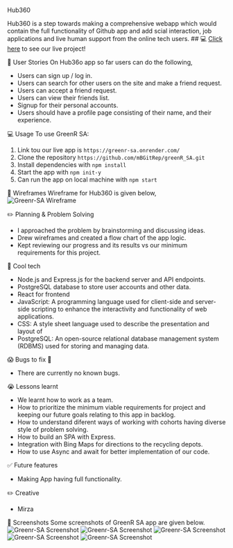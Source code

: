 Hub360

Hub360 is a step towards making a comprehensive webapp which would contain the full functionality of Github app and add scial interaction, job applications and live human support from the online tech users.  ## :computer: [Click here](https://greenr-sa.onrender.com/) to see our live project!

🚀 User Stories
On Hub36o app so far users can do the following, 
- Users can sign up / log in.
- Users can search for other users on the site and make a friend request.
- Users can accept a friend request.
- Users can view their friends list.
- Signup for their personal accounts.
- Users should have a profile page consisting of their name, and their experience.


💻 Usage
To use GreenR SA:
1. Link tou our live app is `https://greenr-sa.onrender.com/`
2. Clone the repository `https://github.com/mBGitRep/greenR_SA.git`
3. Install dependencies with `npm install`
3. Start the app with `npm init-y`
4. Can run the app on local machine with `npm start`

📄 Wireframes
  Wireframe for Hub360 is given below,
![Greenr-SA Wireframe](https://raw.githubusercontent.com/mBGitRep/greenR_SA/main/Wireframe.png "Greenr-SA Wireframe")


✏️ Planning & Problem Solving
- I approached the problem by brainstorming and discussing ideas.
- Drew wireframes and created a flow chart of the app logic.
- Kept reviewing our progress and its results vs our minimum requirements for this project.

🚀 Cool tech
- Node.js and Express.js for the backend server and API endpoints.
- PostgreSQL database to store user accounts and other data.
- React for frontend
- JavaScript: A programming language used for client-side and server-side scripting to enhance the interactivity and functionality of web applications.
- CSS: A style sheet language used to describe the presentation and layout of 
- PostgreSQL: An open-source relational database management system (RDBMS) used for storing and managing data.

😱 Bugs to fix 💩
- There are currently no known bugs.

😭 Lessons learnt
- We learnt how to work as a team.
- How to prioritize the minimum viable requirements for project and keeping our future goals relating to this app in     backlog.
- How to understand diferent ways of working with cohorts having diverse style of problem solving.
- How to build an SPA with Express.
- Integration with Bing Maps for directions to the recycling depots.
- How to use Async and await for better implementation of our code.

✅ Future features
- Making App having full functionality.

✏️ Creative 

- Mirza


📄 Screenshots
   Some screenshots of GreenR SA app are given below.
![Greenr-SA Screenshot](https://raw.githubusercontent.com/mBGitRep/greenR_SA/main/01.png "Greenr-SA Screenshot")
![Greenr-SA Screenshot](https://raw.githubusercontent.com/mBGitRep/greenR_SA/main/02.png "Greenr-SA Screenshot")
![Greenr-SA Screenshot](https://raw.githubusercontent.com/mBGitRep/greenR_SA/main/03.png "Greenr-SA Screenshot")
![Greenr-SA Screenshot](https://raw.githubusercontent.com/mBGitRep/greenR_SA/main/04.png "Greenr-SA Screenshot")
![Greenr-SA Screenshot](https://raw.githubusercontent.com/mBGitRep/greenR_SA/main/05.png "Greenr-SA Screenshot")
